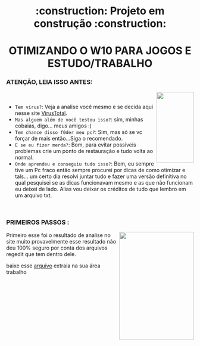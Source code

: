<h1 align="center">:construction: Projeto em construção :construction:</h1>

<h1 align="center"> OTIMIZANDO O W10 PARA JOGOS E ESTUDO/TRABALHO</h1>

<h3>ATENÇÃO, LEIA ISSO ANTES:</h3>

<img align="right" width="100px" height="190px" src="https://c.tenor.com/zxGnaT-f7R8AAAAi/menhera-chan-fear.gif">
<br>

- `Tem vírus?`: Veja a analise você mesmo e se decida aqui nesse site <a href="https://www.virustotal.com/gui/file/c6feb537619a77529435824f4f942b00db4fd41224c0e46b2a6002ac3d5a8d83?nocache=1">VirusTotal</a>.
- `Mas alguem além de você testou isso?`: sim, minhas cobaias, digo... meus amigos :)
- `Tem chance disso f0der meu pc?`: Sim, mas só se vc forçar de mais então...Siga o recomendado.
- `E se eu fizer merda?`: Bom, para evitar possiveis problemas crie um ponto de restauração e tudo volta ao normal.
- `Onde aprendeu e conseguiu tudo isso?`: Bem, eu sempre tive um Pc fraco então sempre procurei por dicas de como otimizar e tals... um certo dia resolvi juntar tudo e fazer uma versão definitiva no qual pesquisei se as dicas funcionavam mesmo e as que não funcionam eu deixei de lado. Alias vou deixar os créditos de tudo que lembro em um arquivo txt.

<br>

<h3>PRIMEIROS PASSOS  :</h3> <img align="right" width="200px" height="290px" src="https://c.tenor.com/iO0R-Bau0noAAAAi/loli-dance.gif">
Primeiro esse foi o resultado de analise no site  muito provavelmente esse resultado não deu 100% seguro por conta dos arquivos regedit que tem dentro dele.

baixe esse <a href="https://github.com/K4binho/Otimizando-W10-Pc-Games/raw/main/Otimiza%C3%A7%C3%A3o%20Windows%20e%20Jogos.rar">arquivo</a> extraia na sua área trabalho 
